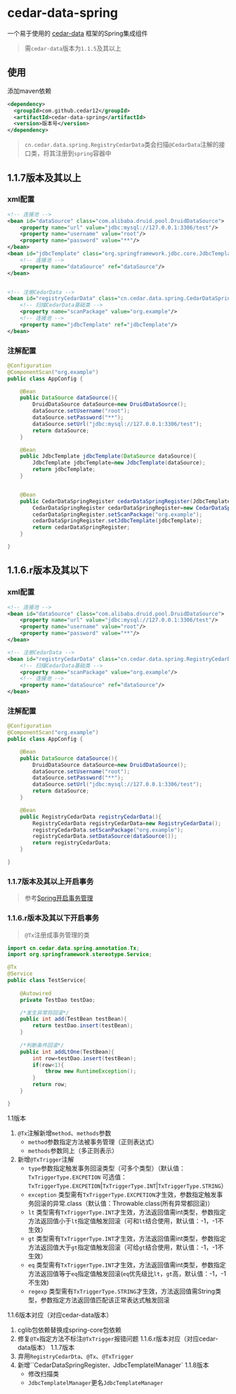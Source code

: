 # cedar-data-spring
一个易于使用的 [cedar-data](https://github.com/cedar12/cedar-data.git) 框架的Spring集成组件

> 需`cedar-data`版本为`1.1.5`及其以上

## 使用

添加maven依赖
```xml
<dependency>
  <groupId>com.github.cedar12</groupId>
  <artifactId>cedar-data-spring</artifactId>
  <version>版本号</version>
</dependency>
```


> `cn.cedar.data.spring.RegistryCedarData`类会扫描`@CedarData`注解的接口类，将其注册到`spring`容器中

## 1.1.7版本及其以上
### xml配置
```xml
<!-- 连接池 -->
<bean id="dataSource" class="com.alibaba.druid.pool.DruidDataSource">
    <property name="url" value="jdbc:mysql://127.0.0.1:3306/test"/>
    <property name="username" value="root"/>
    <property name="password" value="**"/>
</bean>
<bean id="jdbcTemplate" class="org.springframework.jdbc.core.JdbcTemplate">
    <!-- 连接池 -->
    <property name="dataSource" ref="dataSource"/>
</bean>


<!-- 注册CedarData -->
<bean id="registryCedarData" class="cn.cedar.data.spring.CedarDataSpringRegister">
    <!-- 扫描CedarData基础类 -->
    <property name="scanPackage" value="org.example"/>
    <!-- 连接池 -->
    <property name="jdbcTemplate" ref="jdbcTemplate"/>
</bean>
```

### 注解配置
```java
@Configuration
@ComponentScan("org.example")
public class AppConfig {

    @Bean
    public DataSource dataSource(){
        DruidDataSource dataSource=new DruidDataSource();
        dataSource.setUsername("root");
        dataSource.setPassword("**");
        dataSource.setUrl("jdbc:mysql://127.0.0.1:3306/test");
        return dataSource;
    }

    @Bean
    public JdbcTemplate jdbcTemplate(DataSource dataSource){
        JdbcTemplate jdbcTemplate=new JdbcTemplate(dataSource);
        return jdbcTemplate;
    }


    @Bean
    public CedarDataSpringRegister cedarDataSpringRegister(JdbcTemplate jdbcTemplate){
        CedarDataSpringRegister cedarDataSpringRegister=new CedarDataSpringRegister();
        cedarDataSpringRegister.setScanPackage("org.example");
        cedarDataSpringRegister.setJdbcTemplate(jdbcTemplate);
        return cedarDataSpringRegister;
    }

}
```


## 1.1.6.r版本及其以下

### xml配置
```xml
<!-- 连接池 -->
<bean id="dataSource" class="com.alibaba.druid.pool.DruidDataSource">
    <property name="url" value="jdbc:mysql://127.0.0.1:3306/test"/>
    <property name="username" value="root"/>
    <property name="password" value="**"/>
</bean>

<!-- 注册CedarData -->
<bean id="registryCedarData" class="cn.cedar.data.spring.RegistryCedarData">
    <!-- 扫描CedarData基础类 -->
    <property name="scanPackage" value="org.example"/>
    <!-- 连接池 -->
    <property name="dataSource" ref="dataSource"/>
</bean>
```

### 注解配置
```java
@Configuration
@ComponentScan("org.example")
public class AppConfig {

    @Bean
    public DataSource dataSource(){
        DruidDataSource dataSource=new DruidDataSource();
        dataSource.setUsername("root");
        dataSource.setPassword("**");
        dataSource.setUrl("jdbc:mysql://127.0.0.1:3306/test");
        return dataSource;
    }

    @Bean
    public RegistryCedarData registryCedarData(){
        RegistryCedarData registryCedarData=new RegistryCedarData();
        registryCedarData.setScanPackage("org.example");
        registryCedarData.setDataSource(dataSource());
        return registryCedarData;
    }

}
```

### 1.1.7版本及其以上开启事务
> 参考[Spring开启事务管理](https://docs.spring.io/spring/docs/4.3.26.RELEASE/spring-framework-reference/htmlsingle/#transaction-declarative)

### 1.1.6.r版本及其以下开启事务
> `@Tx`注册成事务管理的类
```java
import cn.cedar.data.spring.annotation.Tx;
import org.springframework.stereotype.Service;

@Tx
@Service
public class TestService{
    
    @Autowired
    private TestDao testDao;    

    /*发生异常将回滚*/    
    public int add(TestBean testBean){
        return testDao.insert(testBean);
    }
    
    /*判断条件回滚*/
    public int addLtOne(TestBean){
        int row=testDao.insert(testBean);
        if(row<1){
            throw new RuntimeException();
        }
        return row;
    }

}
```
1.1版本
1. `@Tx`注解新增`method`、`methods`参数
    - `method`参数指定方法被事务管理（正则表达式）
    - `methods`参数同上（多正则表示）
2. 新增`@TxTrigger`注解
    - `type`参数指定触发事务回滚类型（可多个类型）（默认值：`TxTriggerType.EXCPETION` 可选值：`TxTriggerType.EXCPETION`|`TxTriggerType.INT`|`TxTriggerType.STRING`）
    - `exception` 类型需有`TxTriggerType.EXCPETION`才生效，参数指定触发事务回滚的异常.class（默认值：Throwable.class(所有异常都回滚)）
    - `lt` 类型需有`TxTriggerType.INT`才生效，方法返回值需int类型，参数指定方法返回值小于`lt`指定值触发回滚（可和`lt`结合使用，默认值：-1，-1不生效）
    - `gt` 类型需有`TxTriggerType.INT`才生效，方法返回值需int类型，参数指定方法返回值大于`gt`指定值触发回滚（可给`gt`结合使用，默认值：-1，-1不生效）
    - `eq` 类型需有`TxTriggerType.INT`才生效，方法返回值需int类型，参数指定方法返回值等于`eq`指定值触发回滚(`eq`优先级比`lt`，`gt`高，默认值：-1，-1不生效)
    - `regexp` 类型需有`TxTriggerType.STRING`才生效，方法返回值需String类型，参数指定方法返回值匹配该正常表达式触发回滚

1.1.6版本对应（对应cedar-data版本）
1. cglib包依赖替换成spring-core包依赖
2. 修复`@Tx`指定方法不标注`@TxTrigger`报错问题
1.1.6.r版本对应（对应cedar-data版本）
1.1.7版本
1. 弃用`RegistryCedarDta`、`@Tx`、`@TxTrigger`
2. 新增``CedarDataSpringRegister`、`JdbcTemplatelManager`
1.1.8版本
    - 修改扫描类
    - `JdbcTemplatelManager`更名`JdbcTemplateManager`